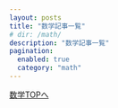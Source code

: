 ```yaml
---
layout: posts
title: "数学記事一覧"
# dir: /math/
description: "数学記事一覧"
pagination:
  enabled: true
  category: "math"
---
```

  <a href="/math/">数学TOPへ</a>
